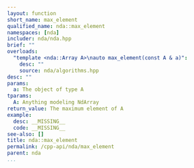 ```yaml
---
layout: function
short_name: max_element
qualified_name: nda::max_element
namespaces: [nda]
includer: nda/nda.hpp
brief: ""
overloads:
  "template <nda::Array A>\nauto max_element(const A & a)":
    desc: ""
    source: nda/algorithms.hpp
desc: ""
params:
  a: The object of type A
tparams:
  A: Anything modeling NdArray
return_value: The maximum element of A
example:
  desc: __MISSING__
  code: __MISSING__
see-also: []
title: nda::max_element
permalink: /cpp-api/nda/max_element
parent: nda
...
```



